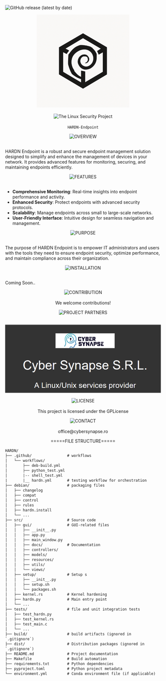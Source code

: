 
![GitHub release (latest by date)](https://img.shields.io/github/v/release/OpenSource-For-Freedom/HARDN?include_prereleases)


<p align="center">
  <img src="docs/assets/HARDN(1).png" alt="HARDN Logo" width="300px" /><br><br>
  <img src="https://img.shields.io/badge/The_Linux_Security_Project-red?style=for-the-badge&labelColor=black" alt="The Linux Security Project"><br><br>
  <code>HARDN-Endpoint</code>
</p>

<p align="center">
  <img src="https://img.shields.io/badge/OVERVIEW-white?style=for-the-badge&labelColor=black" alt="OVERVIEW"><br><br>
</p>
HARDN Endpoint is a robust and secure endpoint management solution designed to simplify and enhance the management of devices in your network. It provides advanced features for monitoring, securing, and maintaining endpoints efficiently.

<p align="center">
  <img src="https://img.shields.io/badge/FEATURES-white?style=for-the-badge&labelColor=black" alt="FEATURES"><br><br>
</p>

- **Comprehensive Monitoring**: Real-time insights into endpoint performance and activity.
- **Enhanced Security**: Protect endpoints with advanced security protocols.
- **Scalability**: Manage endpoints across small to large-scale networks.
- **User-Friendly Interface**: Intuitive design for seamless navigation and management.

<p align="center">
  <img src="https://img.shields.io/badge/PURPOSE-white?style=for-the-badge&labelColor=black" alt="PURPOSE"><br><br>
</p>

The purpose of HARDN Endpoint is to empower IT administrators and users with the tools they need to ensure endpoint security, optimize performance, and maintain compliance across their organization.

<p align="center">
  <img src="https://img.shields.io/badge/INSTALLATION-white?style=for-the-badge&labelColor=black" alt="INSTALLATION"><br><br>
</p>


Coming Soon..


<p align="center">
  <img src="https://img.shields.io/badge/CONTRIBUTION-white?style=for-the-badge&labelColor=black" alt="CONTRIBUTION"><br><br>
We welcome contributions! 

</p>

<p align="center">
  <img src="https://img.shields.io/badge/PROJECT PARTNERS-white?style=for-the-badge&labelColor=black" alt="PROJECT PARTNERS"><br><br>
</p>


<p align="center">
  <img src="docs/assets/cybersynapse.png" alt="cybersynapse Logo" />
</p>



<p align="center">
  <img src="https://img.shields.io/badge/LICENSE-white?style=for-the-badge&labelColor=black" alt="LICENSE"><br><br>
This project is licensed under the GPLicense
  
</p>


<p align="center">
  <img src="https://img.shields.io/badge/CONTACT-white?style=for-the-badge&labelColor=black" alt="CONTACT"><br><br>
office@cybersynapse.ro
</p>


<p align="center">
=====FILE STRUCTURE=====

```
HARDN/
├── .github/                # workflows
│   └── workflows/
│       ├── deb-build.yml
│       ├── python_test.yml
│       |-- shell_test.yml
|       |__ hardn.yml       # testing workflow for orchestration
├── debian/                 # packaging files
│   ├── changelog
│   ├── compat
│   ├── control
│   ├── rules
│   ├── hardn.install
│   └── ...
├── src/                    # Source code
│   ├── gui/                # GUI-related files
│   │   ├── __init__.py
│   │   ├── app.py
│   │   ├── main_window.py
│   │   ├── docs/           # Documentation 
│   │   ├── controllers/
│   │   ├── models/
│   │   ├── resources/
│   │   ├── utils/
│   │   └── views/
│   ├── setup/              # Setup s
│   │   ├── __init__.py
│   │   ├── setup.sh
│   │   └── packages.sh
│   ├── kernel.rs           # Kernel hardening 
│   ├── hardn.py            # Main entry point
│   └── ...
├── tests/                  # file and unit integration tests
│   ├── test_hardn.py
│   ├── test_kernel.rs
│   ├── test_main.c
│   └── ...
├── build/                  # build artifacts (ignored in `.gitignore`)
├── dist/                   # Distribution packages (ignored in `.gitignore`)
├── README.md               # Project documentation
├── Makefile                # Build automation
├── requirements.txt        # Python dependencies
├── pyproject.toml          # Python project metadata
└── environment.yml         # Conda environment file (if applicable)
```
</p>